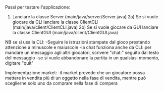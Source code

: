 Passi per testare l'applicazione:
1) Lanciare la classe Server (main/java/server/Server.java)
2a) Se si vuole giocare da CLI lanciare la classe ClientCLI (main/java/client/ClientCLI.java)
2b) Se si vuole giocare da GUI lanciare la classe ClientGUI (main/java/client/ClientGUI.java)

NB se si usa la CLI:
-Seguire le istruzioni stampate dal gioco prestando attenzione a minuscole e maiuscole
-la chat funziona anche da CLI: per mandare un messaggio agli altri giocatori, scrivere "chat:" seguito dal testo del messaggio
-se si vuole abbandonare la partita in un qualsiasi momento, digitare "quit"

Implementazione market:
-il market prevede che un giocatore possa mettere in vendita più di un oggetto nella fase di vendita, mentre può sceglierne solo uno da comprare nella fase di compera